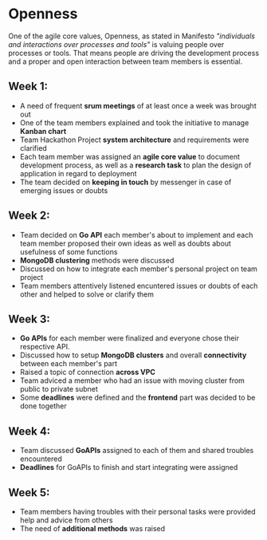# Openness
One of the agile core values, Openness, as stated in Manifesto *"individuals and interactions over processes and tools"* is valuing people over processes or tools. That means people are driving the development process and a proper and open interaction between team members is essential.

## Week 1:
* A need of frequent **srum meetings** of at least once a week was brought out
* One of the team members explained and took the initiative to manage **Kanban chart**
* Team Hackathon Project **system architecture** and requirements were clarified
* Each team member was assigned an **agile core value** to document development process, as well as a **research task** to plan the design of application in regard to deployment
* The team decided on **keeping in touch** by messenger in case of emerging issues or doubts

## Week 2:
* Team decided on **Go API** each member's about to implement and each team member proposed their own ideas as well as doubts about usefulness of some functions
* **MongoDB clustering** methods were discussed
* Discussed on how to integrate each member's personal project on team project
* Team members attentively listened encuntered issues or doubts of each other and helped to solve or clarify them

## Week 3:
* **Go APIs** for each member were finalized and everyone chose their respective API.
* Discussed how to setup **MongoDB clusters** and overall **connectivity** between each member's part
* Raised a topic of connection **across VPC**
* Team adviced a member who had an issue with moving cluster from public to private subnet
* Some **deadlines** were defined and the **frontend** part was decided to be done together

## Week 4:
* Team discussed **GoAPIs** assigned to each of them and shared troubles encountered
* **Deadlines** for GoAPIs to finish and start integrating were assigned

## Week 5:
* Team members having troubles with their personal tasks were provided help and advice from others
* The need of **additional methods** was raised
